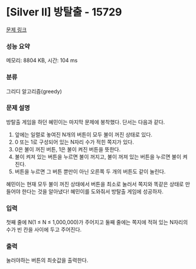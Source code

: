 # [Silver II] 방탈출 - 15729 

[문제 링크](https://www.acmicpc.net/problem/15729) 

### 성능 요약

메모리: 8804 KB, 시간: 104 ms

### 분류

그리디 알고리즘(greedy)

### 문제 설명

<p>방탈출 게임을 하던 혜민이는 마지막 문제에 봉착했다. 단서는 다음과 같다.</p>

<ol>
	<li>앞에는 일렬로 놓여진 N개의 버튼이 모두 불이 꺼진 상태로 있다.</li>
	<li>0 또는 1로 구성되어 있는 N자리 수가 적힌 쪽지가 있다.</li>
	<li>0은 불이 꺼진 버튼, 1은 불이 켜진 버튼을 뜻한다.</li>
	<li>불이 켜져 있는 버튼을 누르면 불이 꺼지고, 불이 꺼져 있는 버튼을 누르면 불이 켜진다.</li>
	<li>버튼을 누르면 그 버튼 뿐만이 아닌 오른쪽 두 개의 버튼도 같이 눌린다. </li>
</ol>

<p>혜민이는 현재 모두 불이 꺼진 상태에서 버튼을 최소로 눌러서 쪽지와 똑같은 상태로 만들어야 한다는 것을 알아냈다! 혜민이를 도와줘서 방탈출 게임에 성공하자.</p>

### 입력 

 <p>첫째 줄에 N(1 ≤ N ≤ 1,000,000)가 주어지고 둘째 줄에는 쪽지에 적혀 있는 N자리의 수가 빈 칸을 사이에 두고 주어진다.</p>

### 출력 

 <p>눌러야하는 버튼의 최솟값을 출력한다.</p>

